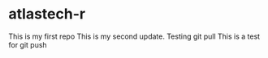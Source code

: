 # atlastech-r
This is my first repo
This is my second update. Testing git pull
This is a test for git push
